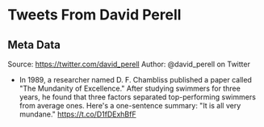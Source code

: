# Tweets From David Perell

## Meta Data

Source:  https://twitter.com/david_perell 
Author: @david_perell on Twitter

- In 1989, a researcher named D. F. Chambliss published a paper called "The Mundanity of Excellence."
  After studying swimmers for three years, he found that three factors separated top-performing swimmers from average ones.
  Here's a one-sentence summary: "It is all very mundane." https://t.co/D1fDExhBfF
